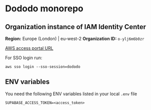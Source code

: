 # Dododo monorepo

## Organization instance of IAM Identity Center

**Region:** Europe (London) | eu-west-2
**Organization ID:** `o-ylj6m6b0zr`

[AWS access portal URL](https://d-9c6750974a.awsapps.com/start)

For SSO login run:

```
aws sso login --sso-session=dododo
```

## ENV variables

You need the following ENV variables listed in your local `.env` file

```
SUPABASE_ACCESS_TOKEN=<access_token>
```
